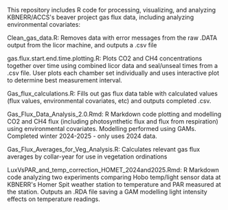 This repository includes R code for processing, visualizing, and analyzing KBNERR/ACCS's beaver project gas flux data, including analyzing environmental covariates:

Clean_gas_data.R: Removes data with error messages from the raw .DATA output from the licor machine, and outputs a .csv file

gas.flux.start.end.time.plotting.R: Plots CO2 and CH4 concentrations together over time using combined licor data and 
seal/unseal times from a .csv file. User plots each chamber set individually and uses interactive plot to determine best 
measurement interval.

Gas_flux_calculations.R: Fills out gas flux data table with calculated values (flux values, environmental covariates, etc) and outputs completed .csv.

Gas_Flux_Data_Analysis_2.0.Rmd: R Markdown code plotting and modelling CO2 and CH4 flux (including photosynthetic flux and flux from respiration) using environmental covariates. Modelling performed using GAMs. Completed winter 2024-2025 - only uses 2024 data. 

Gas_Flux_Averages_for_Veg_Analysis.R: Calculates relevant gas flux averages by collar-year for use in vegetation ordinations 

LuxVsPAR_and_temp_correction_HOMET_2024and2025.Rmd: R Markdown code analyzing two experiments comparing Hobo temp/light sensor data at KBNERR's Homer Spit weather station to temperature and PAR measured at the station. Outputs an .RDA file saving a GAM modelling light intensity effects on temperature readings.

